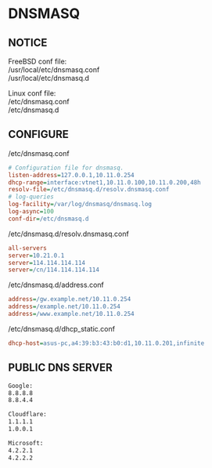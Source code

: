 # DNSMASQ

## NOTICE

FreeBSD conf file:  
/usr/local/etc/dnsmasq.conf  
/usr/local/etc/dnsmasq.d  

Linux conf file:  
/etc/dnsmasq.conf  
/etc/dnsmasq.d  

## CONFIGURE

/etc/dnsmasq.conf

```ini
# Configuration file for dnsmasq.
listen-address=127.0.0.1,10.11.0.254
dhcp-range=interface:vtnet1,10.11.0.100,10.11.0.200,48h
resolv-file=/etc/dnsmasq.d/resolv.dnsmasq.conf
# log-queries
log-facility=/var/log/dnsmasq/dnsmasq.log
log-async=100
conf-dir=/etc/dnsmasq.d
```

/etc/dnsmasq.d/resolv.dnsmasq.conf

```ini
all-servers
server=10.21.0.1
server=114.114.114.114
server=/cn/114.114.114.114
```

/etc/dnsmasq.d/address.conf

```ini
address=/gw.example.net/10.11.0.254
address=/example.net/10.11.0.254
address=/www.example.net/10.11.0.254
```

/etc/dnsmasq.d/dhcp_static.conf

```ini
dhcp-host=asus-pc,a4:39:b3:43:b0:d1,10.11.0.201,infinite
```

## PUBLIC DNS SERVER

```sh
Google:
8.8.8.8
8.8.4.4

Cloudflare:
1.1.1.1
1.0.0.1

Microsoft:
4.2.2.1
4.2.2.2
```
